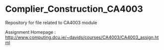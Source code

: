 # Complier_Construction_CA4003
Repository for file related to CA4003 module

Assignment Homepage : http://www.computing.dcu.ie/~davids/courses/CA4003/CA4003_assign.html

